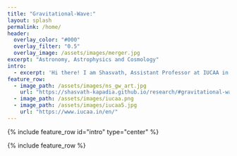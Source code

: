 ```yaml
---
title: "Gravitational-Wave:"
layout: splash
permalink: /home/
header:
  overlay_color: "#000"
  overlay_filter: "0.5"
  overlay_image: /assets/images/merger.jpg
excerpt: "Astronomy, Astrophysics and Cosmology"
intro: 
  - excerpt: 'Hi there! I am Shasvath, Assistant Professor at IUCAA in Pune, India. Welcome to my personal website! Here you will find details about my research, most of which concerns gravitational-wave (GW) astronomy, with a special focus on how GWs can inform and enrich other topics in astrophysics, cosmology and fundamental physics. Click on the tabs above to know more.'
feature_row:
  - image_path: /assets/images/ns_gw_art.jpg
    url: "https://shasvath-kapadia.github.io/research/#gravitational-waves" 
  - image_path: /assets/images/iucaa.png
  - image_path: /assets/images/iucaa5.jpg
    url: "https://www.iucaa.in/en/"
---
```


{% include feature_row id="intro" type="center" %}

{% include feature_row %}
